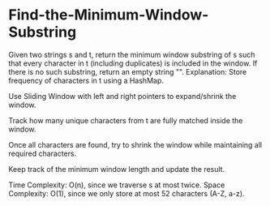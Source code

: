 # Find-the-Minimum-Window-Substring
Given two strings s and t, return the minimum window substring of s such that every character in t (including duplicates) is included in the window. If there is no such substring, return an empty string "".
Explanation:
Store frequency of characters in t using a HashMap.

Use Sliding Window with left and right pointers to expand/shrink the window.

Track how many unique characters from t are fully matched inside the window.

Once all characters are found, try to shrink the window while maintaining all required characters.

Keep track of the minimum window length and update the result.

Time Complexity: O(n), since we traverse s at most twice.
Space Complexity: O(1), since we only store at most 52 characters (A-Z, a-z).








